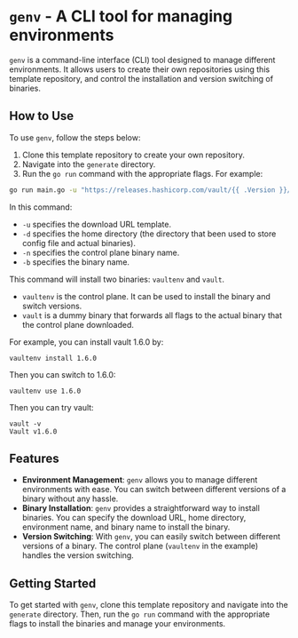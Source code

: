 # `genv` - A CLI tool for managing environments

`genv` is a command-line interface (CLI) tool designed to manage different environments. It allows users to create their own repositories using this template repository, and control the installation and version switching of binaries.

## How to Use

To use `genv`, follow the steps below:

1. Clone this template repository to create your own repository.
2. Navigate into the `generate` directory.
3. Run the `go run` command with the appropriate flags. For example:

```bash
go run main.go -u "https://releases.hashicorp.com/vault/{{ .Version }}/vault_{{ .Version }}_{{ .Os }}_{{ .Arch }}.zip" -d /tmp -n vaultenv -b vault
```

In this command:

- `-u` specifies the download URL template.
- `-d` specifies the home directory (the directory that been used to store config file and actual binaries).
- `-n` specifies the control plane binary name.
- `-b` specifies the binary name.

This command will install two binaries: `vaultenv` and `vault`.

- `vaultenv` is the control plane. It can be used to install the binary and switch versions.
- `vault` is a dummy binary that forwards all flags to the actual binary that the control plane downloaded.

For example, you can install vault 1.6.0 by:

```shell
vaultenv install 1.6.0
```

Then you can switch to 1.6.0:

```shell
vaultenv use 1.6.0
```

Then you can try vault:

```shell
vault -v
Vault v1.6.0
```

## Features

- **Environment Management**: `genv` allows you to manage different environments with ease. You can switch between different versions of a binary without any hassle.
- **Binary Installation**: `genv` provides a straightforward way to install binaries. You can specify the download URL, home directory, environment name, and binary name to install the binary.
- **Version Switching**: With `genv`, you can easily switch between different versions of a binary. The control plane (`vaultenv` in the example) handles the version switching.

## Getting Started

To get started with `genv`, clone this template repository and navigate into the `generate` directory. Then, run the `go run` command with the appropriate flags to install the binaries and manage your environments.